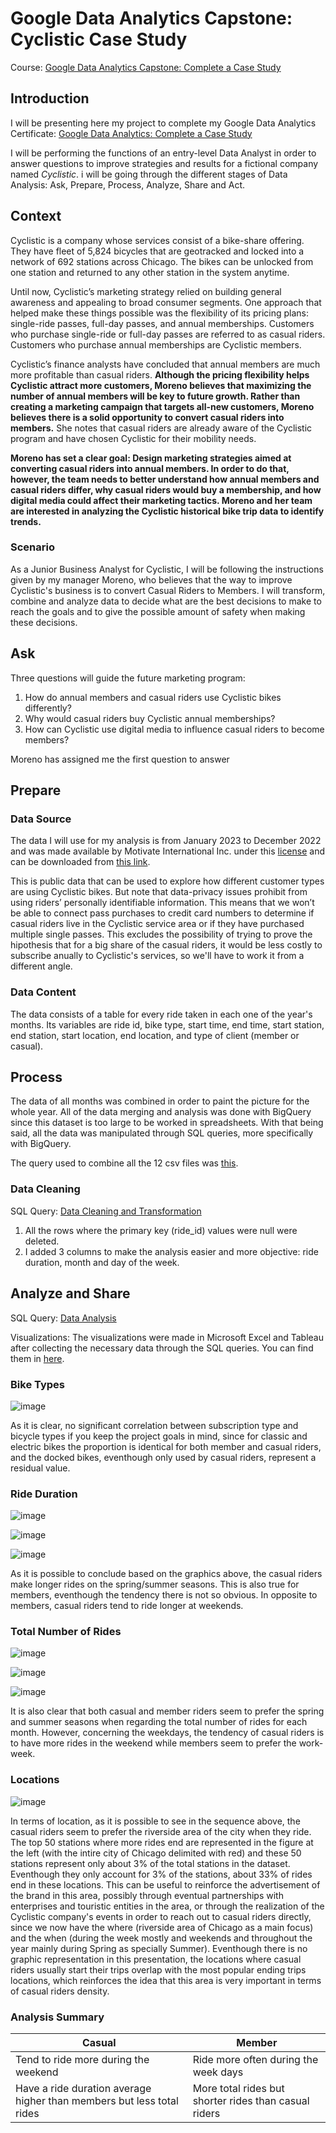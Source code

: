 # Google Data Analytics Capstone: Cyclistic Case Study
Course: [Google Data Analytics Capstone: Complete a Case Study](https://www.coursera.org/learn/google-data-analytics-capstone) 

## Introduction
I will be presenting here my project to complete my Google Data Analytics Certificate: [Google Data Analytics: Complete a Case Study](https://www.coursera.org/learn/google-data-analytics-capstone)

I will be performing the functions of an entry-level Data Analyst in order to answer questions to improve strategies and results for a fictional company named _Cyclistic_. i will be going through the different stages of Data Analysis: Ask, Prepare, Process, Analyze, Share and Act.

## Context
Cyclistic is a company whose services consist of a bike-share offering. They have fleet of 5,824 bicycles that are geotracked and locked into a network of 692 stations across Chicago. The bikes can be unlocked from one station and returned to any other station in the system anytime.

Until now, Cyclistic’s marketing strategy relied on building general awareness and appealing to broad consumer segments. One approach that helped make these things possible was the flexibility of its pricing plans: single-ride passes, full-day passes, and annual memberships. Customers who purchase single-ride or full-day passes are referred to as casual riders. Customers who purchase annual memberships are Cyclistic members.

Cyclistic’s finance analysts have concluded that annual members are much more profitable than casual riders. **Although the pricing flexibility helps Cyclistic attract more customers, Moreno believes that maximizing the number of annual members will be key to future growth. Rather than creating a marketing campaign that targets all-new customers, Moreno believes there is a solid opportunity to convert casual riders into members.** She notes that casual riders are already aware of the Cyclistic program and have chosen Cyclistic for their mobility needs.

**Moreno has set a clear goal: Design marketing strategies aimed at converting casual riders into annual members. In order to do that, however, the team needs to better understand how annual members and casual riders differ, why casual riders would buy a membership, and how digital media could affect their marketing tactics. Moreno and her team are interested in analyzing the Cyclistic historical bike trip data to identify trends.**

### Scenario
As a Junior Business Analyst for Cyclistic, I will be following the instructions given by my manager Moreno, who believes that the way to improve Cyclistic's business is to convert Casual Riders to Members. I will transform, combine and analyze data to decide what are the best decisions to make to reach the goals and to give the possible amount of safety when making these decisions. 

## Ask

Three questions will guide the future marketing program:

1. How do annual members and casual riders use Cyclistic bikes differently?
2. Why would casual riders buy Cyclistic annual memberships?
3. How can Cyclistic use digital media to influence casual riders to become members?

Moreno has assigned me the first question to answer

## Prepare

### Data Source

The data I will use for my analysis is from January 2023 to December 2022 and was made available by Motivate International Inc. under this [license](https://divvybikes.com/data-license-agreement) and can be downloaded from [this link](https://divvy-tripdata.s3.amazonaws.com/index.html). 

This is public data that can be used to explore how different customer types are using Cyclistic bikes. But note that data-privacy issues prohibit from using riders’ personally identifiable information. This means that we won’t be able to connect pass purchases to credit card numbers to determine if casual riders live in the Cyclistic service area or if they have purchased multiple single passes. This excludes the possibility of trying to prove the hipothesis that for a big share of the casual riders, it would be less costly to subscribe anually to Cyclistic's services, so we'll have to work it from a different angle.

### Data Content

The data consists of a table for every ride taken in each one of the year's months. Its variables are ride id, bike type, start time, end time, start station, end station, start location, end location, and type of client (member or casual). 

## Process

The data of all months was combined in order to paint the picture for the whole year. All of the data merging and analysis was done with BigQuery since this dataset is too large to be worked in spreadsheets. With that being said, all the data was manipulated through SQL queries, more specifically with BigQuery.

The query used to combine all the 12 csv files was [this](https://github.com/JJLaRocha/JJLaRocha/blob/JJLaRocha-patch-2/Data%20Combining).

### Data Cleaning

SQL Query: [Data Cleaning and Transformation](https://github.com/JJLaRocha/JJLaRocha/blob/JJLaRocha-patch-2/Data%20Cleaning%20and%20Transformation)

1. All the rows where the primary key (ride_id) values were null were deleted.
2. I added 3 columns to make the analysis easier and more objective: ride duration, month and day of the week.

## Analyze and Share

SQL Query: [Data Analysis](https://github.com/JJLaRocha/JJLaRocha/blob/JJLaRocha-patch-2/Data%20Analysis)

Visualizations: The visualizations were made in Microsoft Excel and Tableau after collecting the necessary data through the SQL queries. You can find them in [here](https://github.com/JJLaRocha/JJLaRocha/tree/JJLaRocha-patch-2/Images).


### Bike Types


![image](https://github.com/JJLaRocha/JJLaRocha/blob/JJLaRocha-patch-2/Images/Bike%20Types.png)


As it is clear, no significant correlation between subscription type and bicycle types if you keep the project goals in mind, since for classic and electric bikes the proportion is identical for both member and casual riders, and the docked bikes, eventhough only used by casual riders, represent a residual value.


### Ride Duration


![image](https://github.com/JJLaRocha/JJLaRocha/blob/JJLaRocha-patch-2/Images/Average%20Hour.png)


![image](https://github.com/JJLaRocha/JJLaRocha/blob/JJLaRocha-patch-2/Images/Average%20duration%20week.png)



![image](https://github.com/JJLaRocha/JJLaRocha/blob/JJLaRocha-patch-2/Images/Average%20Month.png)


As it is possible to conclude based on the graphics above, the casual riders make longer rides on the spring/summer seasons. This is also true for members, eventhough the tendency there is not so obvious. In opposite to members, casual riders tend to ride longer at weekends.


### Total Number of Rides

![image](https://github.com/JJLaRocha/JJLaRocha/blob/JJLaRocha-patch-2/Images/Rides%20Hour.png)


![image](https://github.com/JJLaRocha/JJLaRocha/blob/JJLaRocha-patch-2/Images/Weekday.png)



![image](https://github.com/JJLaRocha/JJLaRocha/blob/JJLaRocha-patch-2/Images/Rides%20Month.png)

It is also clear that both casual and member riders seem to prefer the spring and summer seasons when regarding the total number of rides for each month. However, concerning the weekdays, the tendency of casual riders is to have more rides in the weekend while members seem to prefer the work-week.

### Locations



![image](https://github.com/JJLaRocha/JJLaRocha/blob/JJLaRocha-patch-2/Images/end_stations.png)


In terms of location, as it is possible to see in the sequence above, the casual riders seem to prefer the riverside area of the city when they ride. The top 50 stations where more rides end are represented in the figure at the left (with the intire city of Chicago delimited with red) and these 50 stations represent only about 3% of the total stations in the dataset. Eventhough they only account for 3% of the stations, about 33% of rides end in these locations. This can be useful to reinforce the advertisement of the brand in this area, possibly through eventual partnerships with enterprises and touristic entities in the area, or through the realization of the Cyclistic company's events in order to reach out to casual riders directly, since we now have the where (riverside area of Chicago as a main focus) and the when (during the week mostly and weekends and throughout the year mainly during Spring as specially Summer). Eventhough there is no graphic representation in this presentation, the locations where casual riders usually start their trips overlap with the most popular ending trips locations, which reinforces the idea that this area is very important in terms of casual riders density.

### Analysis Summary

|Casual|Member|
|------|------|
|Tend to ride more during the weekend | Ride more often during the week days|
|Have a ride duration average higher than members but less total rides | More total rides but shorter rides than casual riders|











